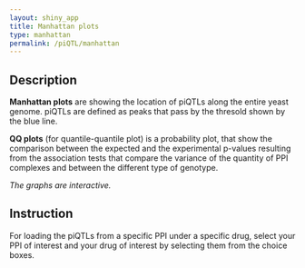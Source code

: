 ```yaml
---
layout: shiny_app
title: Manhattan plots
type: manhattan
permalink: /piQTL/manhattan
---
```


## Description

__Manhattan plots__ are showing the location of piQTLs along the entire yeast genome. 
piQTLs are defined as peaks that pass by the thresold shown by the blue line. 

__QQ plots__ (for quantile-quantile plot) is a probability plot, that show the comparison between the expected and the experimental p-values resulting from the association tests that compare the variance of the quantity of PPI complexes and between the different type of genotype.

*The graphs are interactive.*


## Instruction

For loading the piQTLs from a specific PPI under a specific drug, select your PPI of interest and your drug of interest by selecting them from the choice boxes. 